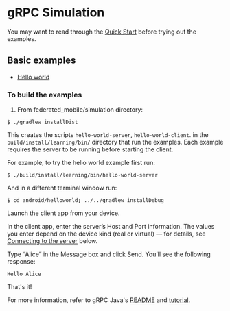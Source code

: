 gRPC Simulation
==============================================

You may want to read through the
[Quick Start](https://grpc.io/docs/languages/java/quickstart)
before trying out the examples.

## Basic examples

- [Hello world](src/main/java/io/grpc/learning/helloworld)


### <a name="to-build-the-examples"></a> To build the examples

1. From federated_mobile/simulation directory:
```
$ ./gradlew installDist
```

This creates the scripts `hello-world-server`, `hello-world-client`. in the
`build/install/learning/bin/` directory that run the examples. Each
example requires the server to be running before starting the client.

For example, to try the hello world example first run:

```
$ ./build/install/learning/bin/hello-world-server
```

And in a different terminal window run:

```
$ cd android/helloworld; ../../gradlew installDebug
```

Launch the client app from your device.

In the client app, enter the server’s Host and Port information. The values you enter depend on the device kind (real or virtual) — for details, see [Connecting to the server](https://grpc.io/docs/languages/android/quickstart/#connecting-to-the-server) below.

Type “Alice” in the Message box and click Send. You’ll see the following response:
```
Hello Alice
```

That's it!

For more information, refer to gRPC Java's [README](../README.md) and
[tutorial](https://grpc.io/docs/languages/java/basics).
